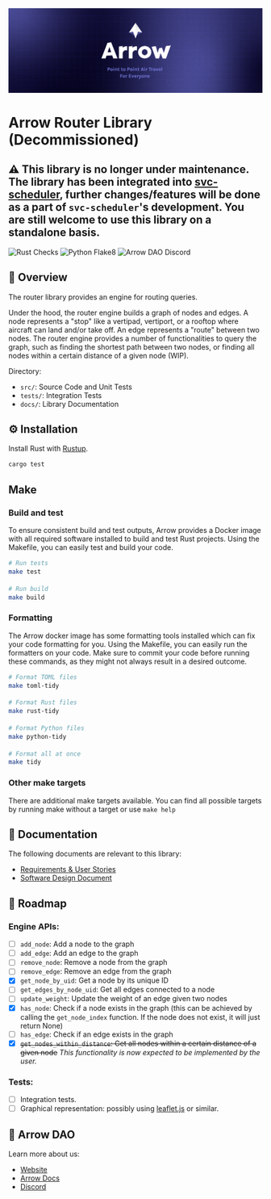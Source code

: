 ![Arrow Banner](https://github.com/Arrow-air/.github/raw/main/profile/assets/arrow_v2_twitter-banner_neu.png)

# Arrow Router Library (Decommissioned)

## :warning: **This library is no longer under maintenance. The library has been integrated into [svc-scheduler](https://github.com/Arrow-air/svc-scheduler), further changes/features will be done as a part of `svc-scheduler`'s development. You are still welcome to use this library on a standalone basis.**


![Rust
Checks](https://github.com/arrow-air/lib-router/actions/workflows/rust_ci.yml/badge.svg?branch=main)
![Python Flake8](https://github.com/arrow-air/lib-router/actions/workflows/python_ci.yml/badge.svg?branch=main)
![Arrow DAO
Discord](https://img.shields.io/discord/853833144037277726?style=plastic)


## :telescope: Overview

The router library provides an engine for routing queries.

Under the hood, the router engine builds a graph of nodes and edges. A node represents a "stop" like a vertipad, vertiport, or a rooftop where aircraft can land and/or take off. An edge represents a "route" between two nodes. The router engine provides a number of functionalities to query the graph, such as finding the shortest path between two nodes, or finding all nodes within a certain distance of a given node (WIP).

Directory:
- `src/`: Source Code and Unit Tests
- `tests/`: Integration Tests
- `docs/`: Library Documentation

## :gear: Installation

Install Rust with [Rustup](https://www.rust-lang.org/tools/install).

```bash
cargo test
```

## Make

### Build and test

To ensure consistent build and test outputs, Arrow provides a Docker image with all required software installed to build and test Rust projects.
Using the Makefile, you can easily test and build your code.

```bash
# Run tests
make test

# Run build
make build
```

### Formatting

The Arrow docker image has some formatting tools installed which can fix your code formatting for you.
Using the Makefile, you can easily run the formatters on your code.
Make sure to commit your code before running these commands, as they might not always result in a desired outcome.

```bash
# Format TOML files
make toml-tidy

# Format Rust files
make rust-tidy

# Format Python files
make python-tidy

# Format all at once
make tidy
```

### Other make targets

There are additional make targets available. You can find all possible targets by running make without a target or use `make help`

## :scroll: Documentation
The following documents are relevant to this library:
- [Requirements & User Stories](https://docs.google.com/spreadsheets/d/1Ad238NAEj6QUzgsjPTRRFJy6NiQVQt2e7affwVVDAFo/edit?usp=sharing)
- [Software Design Document](./docs/sdd.md)

## :compass: Roadmap
### Engine APIs:
- [ ] `add_node`: Add a node to the graph
- [ ] `add_edge`: Add an edge to the graph
- [ ] `remove_node`: Remove a node from the graph
- [ ] `remove_edge`: Remove an edge from the graph
- [x] `get_node_by_uid`: Get a node by its unique ID
- [ ] `get_edges_by_node_uid`: Get all edges connected to a node
- [ ] `update_weight`: Update the weight of an edge given two nodes
- [x] `has_node`: Check if a node exists in the graph (this can be achieved by calling the `get_node_index` function. If the node does not exist, it will just return None)
- [ ] `has_edge`: Check if an edge exists in the graph
- [x] ~~`get_nodes_within_distance`: Get all nodes within a certain distance of a given node~~ *This functionality is now expected to be implemented by the user.*

### Tests:
- [ ] Integration tests.
- [ ] Graphical representation: possibly using [leaflet.js](https://leafletjs.com/) or similar.
## :busts_in_silhouette: Arrow DAO
Learn more about us:
- [Website](https://www.arrowair.com/)
- [Arrow Docs](https://www.arrowair.com/docs/intro)
- [Discord](https://discord.com/invite/arrow)
